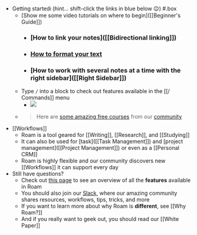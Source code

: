 - Getting startedℹ️ (hint... shift-click the links in blue below 😉) #.box
    - [Show me some video tutorials on where to begin]([[Beginner's Guide]])
        - ### [How to link your notes]([[Bidirectional linking]])
        - ### [How to format your text]([[Formatting]])
        - ### [How to work with several notes at a time with the right sidebar]([[Right Sidebar]])
    - Type `/` into a block to check out features available in the [[/ Commands]] menu
        - ![](https://firebasestorage.googleapis.com/v0/b/firescript-577a2.appspot.com/o/imgs%2Fapp%2Fhelp-documentation%2Fvg4SUhgwIf.gif?alt=media&token=f4f682cb-e612-447a-83c1-9f4934818eaa)
    - > Here are [some amazing free courses](((eEUXylm_o))) from our [community]([[Community]])
- [[Workflows]]
    - Roam is a tool geared for [[Writing]], [[Research]], and [[Studying]]
    - It can also be used for [task]([[Task Management]]) and [project management]([[Project Management]]) or even as a [[Personal CRM]]
    - Roam is highly flexible and our community discovers new [[Workflows]] it can support every day
- Still have questions?
    - Check out [this page]([[Features]]) to see an overview of all the **features** available in Roam
    - You should also join our [Slack](https://join.slack.com/t/roamresearch/shared_invite/zt-xy0pd90x-c0KDkgh1BeLKyi0iUlJ1CA), where our amazing community shares resources, workflows, tips, tricks, and more
    - If you want to learn more about why Roam is __different__, see [[Why Roam?]]
    - And if you really want to geek out, you should read our [[White Paper]]
